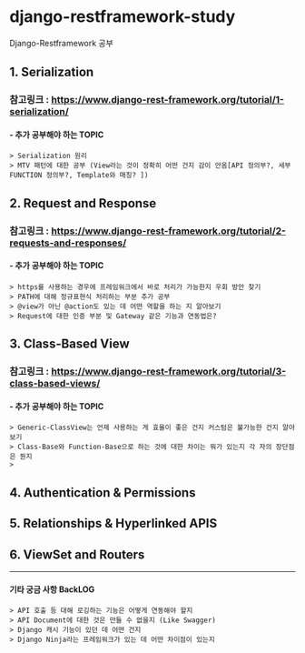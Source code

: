 # django-restframework-study
Django-Restframework 공부

## 1. Serialization
### 참고링크 : https://www.django-rest-framework.org/tutorial/1-serialization/
#### - 추가 공부해야 하는 TOPIC
    > Serialization 원리  
    > MTV 패턴에 대한 공부 (View라는 것이 정확히 어떤 건지 감이 안옴[API 정의부?, 세부 FUNCTION 정의부?, Template와 매칭? ])

## 2. Request and Response 
### 참고링크 : https://www.django-rest-framework.org/tutorial/2-requests-and-responses/
#### - 추가 공부해야 하는 TOPIC
    > https를 사용하는 경우에 프레임워크에서 바로 처리가 가능한지 우회 방안 찾기
    > PATH에 대해 정규표현식 처리하는 부분 추가 공부
    > @view가 아닌 @action도 있는 데 어떤 역할을 하는 지 알아보기 
    > Request에 대한 인증 부분 및 Gateway 같은 기능과 연동법은?

## 3. Class-Based View 
### 참고링크 : https://www.django-rest-framework.org/tutorial/3-class-based-views/
#### - 추가 공부해야 하는 TOPIC
    > Generic-ClassView는 언제 사용하는 게 효율이 좋은 건지 커스텀은 불가능한 건지 알아보기
    > Class-Base와 Function-Base으로 하는 것에 대한 차이는 뭐가 있는지 각 자의 장단점은 뭔지
    > 

## 4. Authentication & Permissions
## 5. Relationships & Hyperlinked APIS
## 6. ViewSet and Routers

----

#### 기타 궁금 사항 BackLOG
    > API 호출 등 대해 로깅하는 기능은 어떻게 연동해야 할지
    > API Document에 대한 것은 만들 수 없을지 (Like Swagger)
    > Django 캐시 기능이 있던 데 어떤 건지
    > Django Ninja라는 프레임워크가 있는 데 어떤 차이점이 있는지 